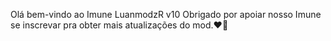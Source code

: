 Olá bem-vindo ao Imune LuanmodzR v10  Obrigado por apoiar nosso Imune se inscrevar pra obter mais atualizações do mod.❤️🚀

<!---
SkilkryMods/SkilkryMods is a ✨ special ✨ repository because its `README.md` (this file) appears on your GitHub profile.
You can click the Preview link to take a look at your changes.
--->
